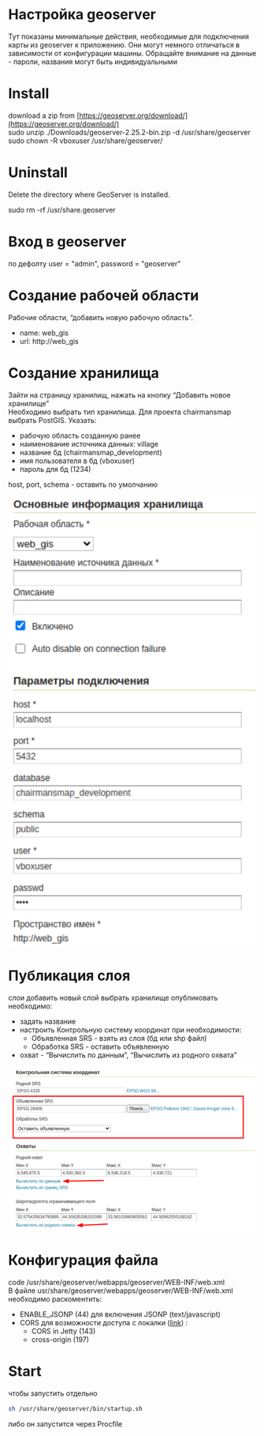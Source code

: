 # Настройка geoserver

Тут показаны минимальные действия, необходимые для подключения карты из geoserver к приложению.
Они могут немного отличаться в зависимости от конфигурации машины.
Обращайте внимание на данные - пароли, названия могут быть индивидуальными


# Install

download a zip from [https://geoserver.org/download/](https://geoserver.org/download/)   
sudo unzip ./Downloads/geoserver-2.25.2-bin.zip -d /usr/share/geoserver  
sudo chown -R vboxuser /usr/share/geoserver/


# Uninstall

Delete the directory where GeoServer is installed.

sudo rm -rf /usr/share.geoserver


# Вход в geoserver

по дефолту user = "admin", password = "geoserver"


# Создание рабочей области

Рабочие области, “добавить новую рабочую область”.

* name: web_gis
* url: http://web_gis


# Создание хранилища

Зайти на страницу хранилищ, нажать на кнопку “Добавить новое хранилище”  
Необходимо выбрать тип хранилища. Для проекта chairmansmap выбрать PostGIS.
Указать:

* рабочую область созданную ранее
* наименование источника данных: village
* название бд (chairmansmap_development)
* имя пользователя в бд (vboxuser)
* пароль для бд (1234)

host, port, schema - оставить по умолчанию

![основная информация хранилища](imgs/gs_1.png)


# Публикация слоя

слои добавить новый слой выбрать хранилище опубликовать  
необходимо:

* задать название  
* настроить Контрольную систему координат при необходимости:  
  * Объявленная SRS - взять из слоя (бд или shp файл)  
  * Обработка SRS - оставить объявленную  
* охват - “Вычислить по данным”, “Вычислить из родного охвата”	

![контрольная система координат](imgs/gs_2.png)


# Конфигурация файла

code /usr/share/geoserver/webapps/geoserver/WEB-INF/web.xml  
В файле usr/share/geoserver/webapps/geoserver/WEB-INF/web.xml необходимо раскоментить:

* ENABLE_JSONP (44) для включения JSONP (text/javascript)  
* CORS для возможности доступа с локалки ([link](https://www.linkedin.com/pulse/install-geoserver-ubuntu-server-krishna-lodha)) :  
  * CORS in Jetty (143)  
  * cross-origin (197)


# Start

чтобы запустить отдельно
```bash
sh /usr/share/geoserver/bin/startup.sh
```

либо он запустится через Procfile
